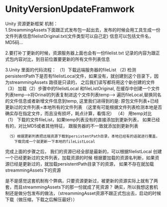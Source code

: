 # UnityVersionUpdateFramwork
Unity 资源更新框架
机制：  
  1.StreammingAssets下面跟正式发布包一起出去，发布的时候会用工具生成一份文件列表信息filelistOriginal.txt(文件类型可以自己定)
    信息可以包括文件名， MD5码...
  
  2.要打补丁更新的时候，资源服务器上面也会有一份filelist.txt 记录的内容为跟正式包内容对比，到目前位置要更新的所有文件列表信息
  
  3.Unity 里面的代码流程：
     （1）下载远端服务器的fileList 
     （2)  检测persistentPath下是否有filelistLocal文件，如果没有，就创建到这个目录下，因为streammingAssets 路径是只读的，
        之后我们读写都将用这个新创建的文件
     （3） 加载（2）步骤中的filelistLocal 和fileListOriginal, 在缓存中创建一个文件列表temp-->将Orinal的列表复制进这个文件列表temp-->
          遍历fileLocal,替换同名的文件信息或者新增文件信息到temp,
          这里我们进得到的是: 原包文件列表+已经更新过的文件列表=本地所有的文件列表
          （这里有可能根据文件列表检测本地是否确实存在指定文件，而且没有损坏，耗点计算，看情况）
     （4） 用temp对比（1） 下载的文件fileList，如果temp列表没有的直接添加到更新列表，
         如果已经有的，对比MD5或者其他特征， 跟服务器的不一致就添加到更新列表
        
     （5）根据更新列表把远端资源下载到persistentPath目录，本地已经有的话就进行覆盖，
        下载完成一个就更新一下本地的fileListLocal
     
  
  完成上面的步骤之后， 我们的资源已经全部是最新的，可以根据filelistLocal 创建一个已经更新过的文件列表，加载资源的时候
  根据要加载的资源名判断，如果资源已经是更新过的，就加载persistentPath目录下的资源， 如果不存在就加载streammingAssets下的资源
  
  是不是感觉这套机制有个弊病，只要资源更新过，被更新的资源实际上就有了两套，而且streammingAssets下的那一份就成了死资源？
  确实，所以我想这套机制还是做分包发布的做法，（streammingAsset资源不跟正式包出去，启动的时候下载（做压缩，下载之后解压最好））
  
